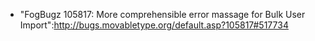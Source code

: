 
* "FogBugz 105817: More comprehensible error massage for Bulk User Import":http://bugs.movabletype.org/default.asp?105817#517734